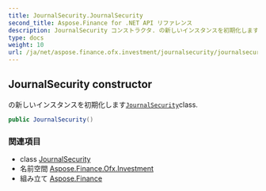 ```yaml
---
title: JournalSecurity.JournalSecurity
second_title: Aspose.Finance for .NET API リファレンス
description: JournalSecurity コンストラクタ. の新しいインスタンスを初期化しますJournalSecurityclass.
type: docs
weight: 10
url: /ja/net/aspose.finance.ofx.investment/journalsecurity/journalsecurity/
---
```

## JournalSecurity constructor

の新しいインスタンスを初期化します[`JournalSecurity`](../)class.

```csharp
public JournalSecurity()
```

### 関連項目

* class [JournalSecurity](../)
* 名前空間 [Aspose.Finance.Ofx.Investment](../../journalsecurity/)
* 組み立て [Aspose.Finance](../../../)


